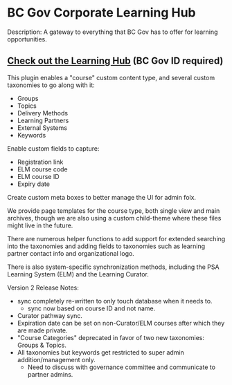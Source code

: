 
# BC Gov Corporate Learning Hub
Description: A gateway to everything that BC Gov has to offer for learning opportunities.

## [Check out the Learning Hub](https://learningcentre.gww.gov.bc.ca/learninghub) (**BC Gov ID required**)

This plugin enables a "course" custom content type, and several custom taxonomies to go along 
with it:

- Groups
- Topics
- Delivery Methods
- Learning Partners
- External Systems
- Keywords

Enable custom fields to capture:

- Registration link
- ELM course code
- ELM course ID
- Expiry date

Create custom meta boxes to better manage the UI for admin folx.

We provide page templates for the course type, both single view and main archives, 
though we are also using a custom child-theme where these files might live in 
the future.

There are numerous helper functions to add support for extended searching into the 
taxonomies and adding fields to taxonomies such as learning partner contact info and
organizational logo.

There is also system-specific synchronization methods, including the 
PSA Learning System (ELM) and the Learning Curator.

Version 2 Release Notes:

- sync completely re-written to only touch database when it needs to.
    - sync now based on course ID and not name.
- Curator pathway sync.
- Expiration date can be set on non-Curator/ELM courses after which they are made private.
- "Course Categories" deprecated in favor of two new taxonomies: Groups & Topics.
- All taxonomies but keywords get restricted to super admin addition/management only.
    - Need to discuss with governance committee and communicate to partner admins.
